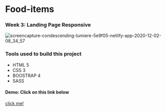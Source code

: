 # Food-items
### Week 3: Landing Page Responsive
![screencapture-condescending-lumiere-5e9f05-netlify-app-2020-12-02-08_34_57](https://user-images.githubusercontent.com/55235155/100816830-9925a380-3479-11eb-9247-bd32a2a00e07.png)
### Tools used to build this project
- HTML 5
- CSS 3
- BOOSTRAP 4
- SASS
#### Demo: Click on this link below
[click me!](https://condescending-lumiere-5e9f05.netlify.app/)
